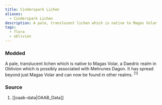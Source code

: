 ```yaml
---
title: Cinderspark Lichen
aliases:
  - Cinderspark Lichen
description: A pale, translucent lichen which is native to Magas Volar.
tags:
  - flora
  - oblivion
---
```

### Modded
A pale, translucent lichen which is native to Magas Volar, a Daedric realm in Oblivion which is possibly associated with Mehrunes Dagon. It has spread beyond just Magas Volar and can now be found in other realms. <sup>[1]</sup>
### Source
1. [[oaab-data|OAAB_Data]]